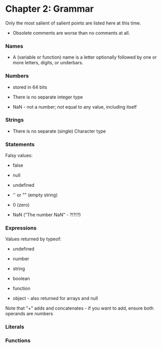 
# Chapter 2: Grammar

Only the most salient of salient points are listed here at this time.

* Obsolete comments are worse than no comments at all.

### Names

* A (variable or function) name is a letter optionally followed by one or more letters, digits, or underbars.

### Numbers

* stored in 64 bits

* There is no separate integer type

* NaN - not a number; not equal to any value, including itself

### Strings

* There is no separate (single) Character type

### Statements

Falsy values:

* false

* null

* undefined

* '' or "" (empty string)

* 0 (zero)

* NaN ("The number NaN" - ?!?!?)

### Expressions

Values returned by typeof:

* undefined

* number

* string

* boolean

* function

* object - also returned for arrays and null

Note that "+" adds and concatenates - if you want to add, ensure both operands are numbers

### Literals

### Functions


